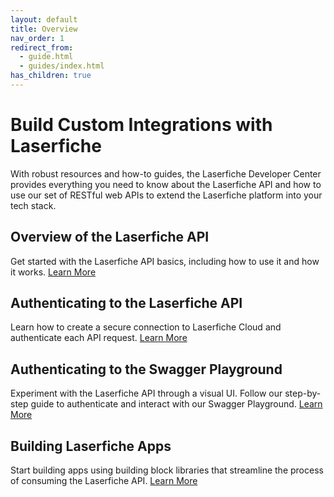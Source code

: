 ```yaml
---
layout: default
title: Overview
nav_order: 1
redirect_from:
  - guide.html
  - guides/index.html
has_children: true
---
```


<!--© 2024 Laserfiche.
See LICENSE-DOCUMENTATION and LICENSE-CODE in the project root for license information.-->

# Build Custom Integrations with Laserfiche
With robust resources and how-to guides, the Laserfiche Developer Center provides everything you need to know about the Laserfiche API and how to use our set of RESTful web APIs to extend the Laserfiche platform into your tech stack.

## Overview of the Laserfiche API

Get started with the Laserfiche API basics, including how to use it and how it works. [Learn More](./docs/api/guide_overview-of-the-laserfiche-api/)

## Authenticating to the Laserfiche API

Learn how to create a secure connection to Laserfiche Cloud and authenticate each API request. [Learn More](./docs/api/authentication/)

## Authenticating to the Swagger Playground

Experiment with the Laserfiche API through a visual UI. Follow our step-by-step guide to authenticate and interact with our Swagger Playground. [Learn More](./docs/api/authentication/guide_authenticating-to-the-swagger-playground/)

## Building Laserfiche Apps

Start building apps using building block libraries that streamline the process of consuming the Laserfiche API. [Learn More](./docs/guides/guide_building-apps/)
